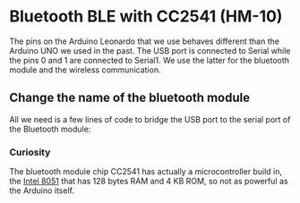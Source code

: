 # Bluetooth BLE with CC2541 (HM-10)

The pins on the Arduino Leonardo that we use behaves different than the Arduino UNO we used in the past. The USB port is connected to Serial while the pins 0 and 1 are connected to Serial1. We use the latter for the bluetooth module and the wireless communication.

## Change the name of the bluetooth module

All we need is a few lines of code to bridge the USB port to the serial port of the Bluetooth module:



### Curiosity

The bluetooth module chip CC2541 has actually a microcontroller build in, the [Intel 8051](https://en.wikipedia.org/wiki/Intel_MCS-51) that has 128 bytes RAM and 4 KB ROM, so not as powerful as the Arduino itself. 
